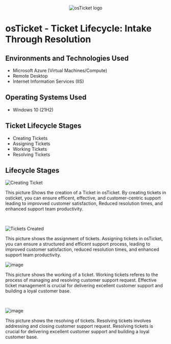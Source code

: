 <p align="center">
<img src="https://i.imgur.com/Clzj7Xs.png" alt="osTicket logo"/>
</p>

<h1>osTicket - Ticket Lifecycle: Intake Through Resolution</h1>


<h2>Environments and Technologies Used</h2>

- Microsoft Azure (Virtual Machines/Compute)
- Remote Desktop
- Internet Information Services (IIS)

<h2>Operating Systems Used </h2>

- Windows 10</b> (21H2)

<h2>Ticket Lifecycle Stages</h2>

- Creating Tickets
- Assigning Tickets
- Working Tickets
- Resolving Tickets

<h2>Lifecycle Stages</h2>

<p>

![Creating Ticket](https://github.com/jmabernard/ticket-lifecycle/assets/169929781/dd632bae-e9d6-47ef-a673-ec079f502321)



</p>
<p>
This picture Shows the creation of a Ticket in osTicket. By creating tickets in osticket, you can ensure efficent, effective, and customer-centric support leading to improvved customer satisfaction, Reduced resolution times, and enhanced support team productivity.
</p>
<br />

<p>


![Tickets Created](https://github.com/jmabernard/ticket-lifecycle/assets/169929781/250c308f-d7d4-4f7f-8df3-ac348a1fc9db)


</p>
<p>
This picture shows the assignment of tickets. Assigning tickets in osTicket, you can ensure a structured and efficent support process, leading to improved customer satisfaction, reduced resolution times, and enhanced support team productivity. 
<br />

<p>


![image](https://github.com/jmabernard/ticket-lifecycle/assets/169929781/d482d05b-e0e8-488a-aad5-856b0928fe81)


</p>
<p>
This picture shows the working of a ticket. Working tickets referes to the process of managing and resolving customer support request. Effective ticket management is crucial for delivering excellent customer support and building a loyal customer base.
</p>
<br />





![image](https://github.com/jmabernard/ticket-lifecycle/assets/169929781/5b10dede-03d2-44ae-b858-756781a0f27d)


</p>
<p>
This picture shows the resolving of tickets. Resolving tickets involves addressing and closing customer support request. Resolving tickets is crucial for delivering excellent customer support and building a loyal customer base.
</p>
<br />
